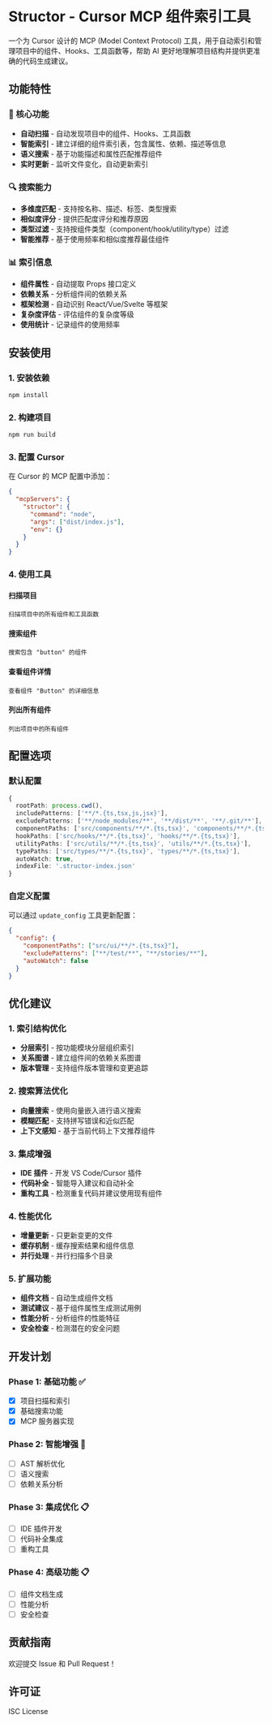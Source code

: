 # Structor - Cursor MCP 组件索引工具

一个为 Cursor 设计的 MCP (Model Context Protocol) 工具，用于自动索引和管理项目中的组件、Hooks、工具函数等，帮助 AI 更好地理解项目结构并提供更准确的代码生成建议。

## 功能特性

### 🎯 核心功能

- **自动扫描** - 自动发现项目中的组件、Hooks、工具函数
- **智能索引** - 建立详细的组件索引表，包含属性、依赖、描述等信息
- **语义搜索** - 基于功能描述和属性匹配推荐组件
- **实时更新** - 监听文件变化，自动更新索引

### 🔍 搜索能力

- **多维度匹配** - 支持按名称、描述、标签、类型搜索
- **相似度评分** - 提供匹配度评分和推荐原因
- **类型过滤** - 支持按组件类型（component/hook/utility/type）过滤
- **智能推荐** - 基于使用频率和相似度推荐最佳组件

### 📊 索引信息

- **组件属性** - 自动提取 Props 接口定义
- **依赖关系** - 分析组件间的依赖关系
- **框架检测** - 自动识别 React/Vue/Svelte 等框架
- **复杂度评估** - 评估组件的复杂度等级
- **使用统计** - 记录组件的使用频率

## 安装使用

### 1. 安装依赖

```bash
npm install
```

### 2. 构建项目

```bash
npm run build
```

### 3. 配置 Cursor

在 Cursor 的 MCP 配置中添加：

```json
{
  "mcpServers": {
    "structor": {
      "command": "node",
      "args": ["dist/index.js"],
      "env": {}
    }
  }
}
```

### 4. 使用工具

#### 扫描项目

```
扫描项目中的所有组件和工具函数
```

#### 搜索组件

```
搜索包含 "button" 的组件
```

#### 查看组件详情

```
查看组件 "Button" 的详细信息
```

#### 列出所有组件

```
列出项目中的所有组件
```

## 配置选项

### 默认配置

```typescript
{
  rootPath: process.cwd(),
  includePatterns: ['**/*.{ts,tsx,js,jsx}'],
  excludePatterns: ['**/node_modules/**', '**/dist/**', '**/.git/**'],
  componentPaths: ['src/components/**/*.{ts,tsx}', 'components/**/*.{ts,tsx}'],
  hookPaths: ['src/hooks/**/*.{ts,tsx}', 'hooks/**/*.{ts,tsx}'],
  utilityPaths: ['src/utils/**/*.{ts,tsx}', 'utils/**/*.{ts,tsx}'],
  typePaths: ['src/types/**/*.{ts,tsx}', 'types/**/*.{ts,tsx}'],
  autoWatch: true,
  indexFile: '.structor-index.json'
}
```

### 自定义配置

可以通过 `update_config` 工具更新配置：

```json
{
  "config": {
    "componentPaths": ["src/ui/**/*.{ts,tsx}"],
    "excludePatterns": ["**/test/**", "**/stories/**"],
    "autoWatch": false
  }
}
```

## 优化建议

### 1. 索引结构优化

- **分层索引** - 按功能模块分层组织索引
- **关系图谱** - 建立组件间的依赖关系图谱
- **版本管理** - 支持组件版本管理和变更追踪

### 2. 搜索算法优化

- **向量搜索** - 使用向量嵌入进行语义搜索
- **模糊匹配** - 支持拼写错误和近似匹配
- **上下文感知** - 基于当前代码上下文推荐组件

### 3. 集成增强

- **IDE 插件** - 开发 VS Code/Cursor 插件
- **代码补全** - 智能导入建议和自动补全
- **重构工具** - 检测重复代码并建议使用现有组件

### 4. 性能优化

- **增量更新** - 只更新变更的文件
- **缓存机制** - 缓存搜索结果和组件信息
- **并行处理** - 并行扫描多个目录

### 5. 扩展功能

- **组件文档** - 自动生成组件文档
- **测试建议** - 基于组件属性生成测试用例
- **性能分析** - 分析组件的性能特征
- **安全检查** - 检测潜在的安全问题

## 开发计划

### Phase 1: 基础功能 ✅

- [x] 项目扫描和索引
- [x] 基础搜索功能
- [x] MCP 服务器实现

### Phase 2: 智能增强 🚧

- [ ] AST 解析优化
- [ ] 语义搜索
- [ ] 依赖关系分析

### Phase 3: 集成优化 📋

- [ ] IDE 插件开发
- [ ] 代码补全集成
- [ ] 重构工具

### Phase 4: 高级功能 📋

- [ ] 组件文档生成
- [ ] 性能分析
- [ ] 安全检查

## 贡献指南

欢迎提交 Issue 和 Pull Request！

## 许可证

ISC License
